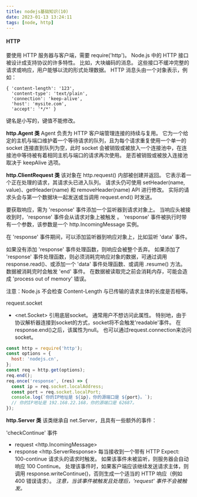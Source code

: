 ```yaml
---
title: nodejs基础知识(10)
date: 2023-01-13 13:24:11
tags: [node, http]
---
```


#### HTTP
要使用 HTTP 服务器与客户端，需要 require('http')。
Node.js 中的 HTTP 接口被设计成支持协议的许多特性。 比如，大块编码的消息。 这些接口不缓冲完整的请求或响应，用户能够以流的形式处理数据。
HTTP 消息头由一个对象表示，例如：
```
{ 'content-length': '123',
  'content-type': 'text/plain',
  'connection': 'keep-alive',
  'host': 'mysite.com',
  'accept': '*/*' }
```
键名是小写的，键值不能修改。

**http.Agent 类**
Agent 负责为 HTTP 客户端管理连接的持续与复用。 它为一个给定的主机与端口维护着一个等待请求的队列，且为每个请求重复使用一个单一的 socket 连接直到队列为空，此时 socket 会被销毁或被放入一个连接池中，在连接池中等待被有着相同主机与端口的请求再次使用。 是否被销毁或被放入连接池取决于 keepAlive 选项。

**http.ClientRequest 类**
该对象在 http.request() 内部被创建并返回。 它表示着一个正在处理的请求，其请求头已进入队列。 请求头仍可使用 setHeader(name, value)、getHeader(name) 和 removeHeader(name) API 进行修改。 实际的请求头会与第一个数据块一起发送或当调用 request.end() 时发送。

要获取响应，需为 'response' 事件添加一个监听器到请求对象上。 当响应头被接收到时，'response' 事件会从请求对象上被触发 。 'response' 事件被执行时带有一个参数，该参数是一个 http.IncomingMessage 实例。

在 'response' 事件期间，可以添加监听器到响应对象上，比如监听 'data' 事件。

如果没有添加 'response' 事件处理函数，则响应会被整个丢弃。 如果添加了 'response' 事件处理函数，则必须消耗完响应对象的数据，可通过调用 response.read()、或添加一个 'data' 事件处理函数、或调用 .resume() 方法。 数据被消耗完时会触发 'end' 事件。 在数据被读取完之前会消耗内存，可能会造成 'process out of memory' 错误。

注意：Node.js 不会检查 Content-Length 与已传输的请求主体的长度是否相等。

request.socket
- <net.Socket>
引用底层socket。 通常用户不想访问此属性。 特别地，由于协议解析器连接到socket的方式，socket将不会触发'readable'事件。 在response.end()之后，该属性为null。 也可以通过request.connection来访问socket。
```javascript
const http = require('http');
const options = {
  host: 'nodejs.cn',
};
const req = http.get(options);
req.end();
req.once('response', (res) => {
  const ip = req.socket.localAddress;
  const port = req.socket.localPort;
  console.log(`你的IP地址是 ${ip}，你的源端口是 ${port}。`);
  // 你的IP地址是 192.168.22.168，你的源端口是 62687。
});
```

**http.Server 类**
该类继承自 net.Server，且具有一些额外的事件：

'checkContinue' 事件
- request <http.IncomingMessage>
- response <http.ServerResponse>
每当接收到一个带有 HTTP Expect: 100-continue 请求头的请求时触发。 如果该事件未被监听，则服务器会自动响应 100 Continue。
处理该事件时，如果客户端应该继续发送请求主体，则调用 response.writeContinue()，否则生成一个适当的 HTTP 响应（例如 400 错误请求）。
*注意，当该事件被触发且处理后，'request' 事件不会被触发。*

